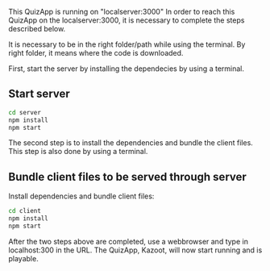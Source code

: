
This QuizApp is running on "localserver:3000"
In order to reach this QuizApp on the localserver:3000, it is necessary to complete the steps described below.

It is necessary to be in the right folder/path while using the terminal. By right folder, it means where the code is downloaded. 

First, start the server by installing the dependecies by using a terminal. 

## Start server

```sh
cd server
npm install
npm start
```

The second step is to install the dependencies and bundle the client files. 
This step is also done by using a terminal.

## Bundle client files to be served through server

Install dependencies and bundle client files:

```sh
cd client
npm install
npm start
```

After the two steps above are completed, use a webbrowser and type in localhost:300 in the URL. 
The QuizApp, Kazoot, will now start running and is playable.


